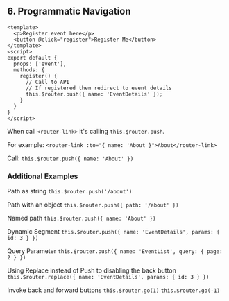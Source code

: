 ## 6. Programmatic Navigation

```vue ./src/views/event/Register.vue
<template>
  <p>Register event here</p>
  <button @click="register">Register Me</button>
</template>
<script>
export default {
  props: ['event'],
  methods: {
    register() {
      // Call to API
      // If registered then redirect to event details
      this.$router.push({ name: 'EventDetails' });
    }
  }
}
</script>
```

When call `<router-link>` it's calling `this.$router.push`.

For example:
`<router-link :to="{ name: 'About }">About</router-link>`

Call:
`this.$router.push({ name: 'About' })`

### Additional Examples

Path as string
`this.$router.push('/about')`

Path with an object
`this.$router.push({ path: '/about' })`

Named path
`this.$router.push({ name: 'About' })`

Dynamic Segment
`this.$router.push({ name: 'EventDetails', params: { id: 3 } })`

Query Parameter
`this.$router.push({ name: 'EventList', query: { page: 2 } })`

Using Replace instead of Push to disabling the back button
`this.$router.replace({ name: 'EventDetails', params: { id: 3 } })`

Invoke back and forward buttons
`this.$router.go(1)`
`this.$router.go(-1)`
